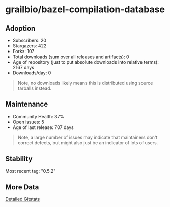 # grailbio/bazel-compilation-database

## Adoption

- Subscribers: 20
- Stargazers: 422
- Forks: 107
- Total downloads (sum over all releases and artifacts): 0
- Age of repository (just to put absolute downloads into relative terms): 2167 days
- Downloads/day: 0

> Note, no downloads likely means this is distributed using source tarballs instead.

## Maintenance

- Community Health: 37%
- Open issues: 5
- Age of last release: 707 days

> Note, a large number of issues may indicate that maintainers don't correct defects, but might also
> just be an indicator of lots of users.

## Stability

Most recent tag: "0.5.2"

## More Data

[Detailed Gitstats](/bazel-catalog/gitstats/grailbio/bazel-compilation-database)

